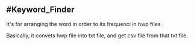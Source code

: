 #Keyword_Finder
----------------------------------------------------------------------------------------
It's for arranging the word in order to its frequenci in hwp files.

Basically, it convets hwp file into txt file, and get csv file from that txt file.
